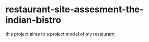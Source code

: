 # restaurant-site-assesment-the-indian-bistro
this project aims to a project model of my restaurant 
